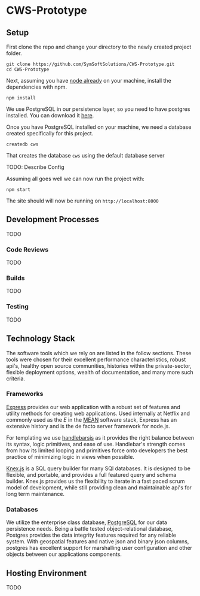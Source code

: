 # CWS-Prototype


## Setup
First clone the repo and change your directory to the newly created project folder.

```
git clone https://github.com/SymSoftSolutions/CWS-Prototype.git
cd CWS-Prototype
```

Next, assuming you have [node already](https://nodejs.org/en/download/current/) on your machine, install the dependencies with npm.
```
npm install
```

We use PostgreSQL in our persistence layer, so you need to have postgres installed. You can download it [here](https://www.postgresql.org/download/).

Once you have PostgreSQL installed on your machine, we need a database created specifically for this project.

```
createdb cws
```

That creates the database `cws` using the default database server

TODO: Describe Config

Assuming all goes well we can now run the project with:
```
npm start
```
 The site should will now be running on `http://localhost:8000`

## Development Processes
TODO

### Code Reviews
TODO
### Builds
TODO

### Testing
TODO

## Technology Stack
The software tools which we rely on are listed in the follow sections. These tools were chosen for their excellent performance characteristics, robust api's, healthy open source communities, histories within the private-sector, flexible deployment options, wealth of documentation, and many more such criteria.

### Frameworks
[Express](http://expressjs.com/) provides our web application with a robust set of features and utility methods for creating web applications. Used internally at Netflix and commonly used as the _E_ in the [MEAN](https://en.wikipedia.org/wiki/MEAN_(software_bundle)) software stack, Express has an extensive history and is the de facto server framework for node.js.

For templating we use [handlebarsjs]() as it provides the right balance between its syntax, logic primitives, and ease of use. Handlebar's strength comes from how its limited looping and primitives force onto developers the best practice of minimizing logic in views when possible.

[Knex.js](knexjs.org) is a SQL query builder for many SQl databases. It is designed to be flexible, and portable, and provides a full featured query and schema builder. Knex.js provides us the flexibility to iterate in a fast paced scrum model of development, while still providing clean and maintainable api's for long term maintenance.

### Databases
We utilize the enterprise class database, [PostgreSQL](https://www.postgresql.org,) for our data persistence needs. Being a battle tested object-relational database, Postgres provides the data integrity features required for any reliable system. With geospatial features and native json and binary json columns, postgres has excellent support for marshalling user configuration and other objects between our applications components.


## Hosting Environment
TODO
